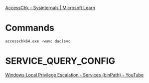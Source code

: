 
[AccessChk - Sysinternals | Microsoft Learn](https://learn.microsoft.com/en-us/sysinternals/downloads/accesschk)


# Commands

```
accesschk64.exe -wuvc daclsvc
```



# SERVICE_QUERY_CONFIG

[Windows Local Privilege Escalation - Services (binPath) - YouTube](https://www.youtube.com/watch?v=7KjCTmSb1PM&list=PLjG9EfEtwbvIrGFTx4XctK8IxkUJkAEqP&index=2)

